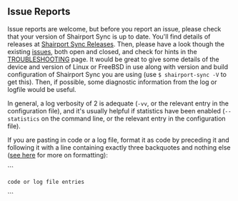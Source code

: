 Issue Reports
----
Issue reports are welcome, but before you report an issue, please check that your version of Shairport Sync is up to date. You'll find details of releases at [Shairport Sync Releases](https://github.com/mikebrady/shairport-sync/releases).
Then, please have a look though the existing [issues](https://github.com/mikebrady/shairport-sync/issues), both open and closed, and check for hints in the [TROUBLESHOOTING](TROUBLESHOOTING.md) page. It would be great to give some details of the device and version of Linux or FreeBSD in use along with version and build configuration of Shairport Sync you are using (use `$ shairport-sync -V` to get this). Then, if possible, some diagnostic information from the log or logfile would be useful.

In general, a log verbosity of 2 is adequate (`-vv`, or the relevant entry in the configuration file), and it's usually helpful if statistics have been enabled (`--statistics` on the command line, or the relevant entry in the configuration file).

If you are pasting in code or a log file, format it as code by preceding it and following it with a line containing exactly three backquotes and nothing else ([see here](https://guides.github.com/features/mastering-markdown/) for more on formatting): 

\`\`\`
```
code or log file entries
```
\`\`\`

